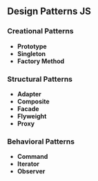 ## Design Patterns JS

### Creational Patterns
- **Prototype**
- **Singleton**
- **Factory Method**

### Structural Patterns
- **Adapter**
- **Composite**
- **Facade**
- **Flyweight**
- **Proxy**

### Behavioral Patterns
- **Command**
- **Iterator**
- **Observer**